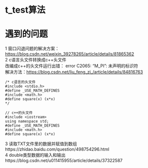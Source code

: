 # t_test算法



# 遇到的问题 
1 窗口闪退问题的解决方案：https://blog.csdn.net/weixin_39278265/article/details/81865362  
2 c语言头文件转换成c++头文件  
改编成c++的头文件运行出错： error C2065: “M_PI”: 未声明的标识符  
解决方法：https://blog.csdn.net/liu_feng_zi_/article/details/84816763  
```
/* c语言的头文件
#include <stdio.h>
#define _USE_MATH_DEFINES
#include <math.h>
#define square(x) (x*x)
*/

// c++的头文件 
#include <iostream>
using namespace std;
#define _USE_MATH_DEFINES
#include <math.h>
#define square(x) (x*x)
```
3 读取TXT文件里的数据并赋值到数组https://zhidao.baidu.com/question/498754296.html  
4 double类型数据的输入和输出https://blog.csdn.net/u011415955/article/details/37322587  
